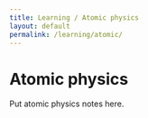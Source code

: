 ```yaml
---
title: Learning / Atomic physics
layout: default
permalink: /learning/atomic/
---
```


# Atomic physics

Put atomic physics notes here.
